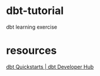 # dbt-tutorial
dbt learning exercise


# resources
[dbt Quickstarts | dbt Developer Hub ](https://docs.getdbt.com/docs/get-started-dbt)
